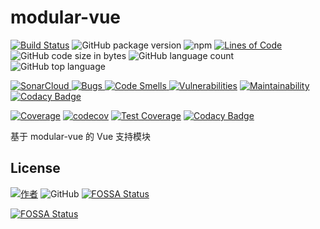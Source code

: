 # modular-vue

[![Build Status](https://travis-ci.org/han-feng/modular-vue.svg?branch=master)](https://travis-ci.org/han-feng/modular-vue)
![GitHub package version](https://img.shields.io/github/package-json/v/han-feng/modular-vue.svg)
![npm](https://img.shields.io/npm/v/modular-vue.svg)
[![Lines of Code](https://sonarcloud.io/api/project_badges/measure?project=han-feng_modular-vue&metric=ncloc)](https://sonarcloud.io/dashboard?id=han-feng_modular-vue)
![GitHub code size in bytes](https://img.shields.io/github/languages/code-size/han-feng/modular-vue.svg)
![GitHub language count](https://img.shields.io/github/languages/count/han-feng/modular-vue.svg)
![GitHub top language](https://img.shields.io/github/languages/top/han-feng/modular-vue.svg)

[![SonarCloud](https://sonarcloud.io/api/project_badges/measure?project=han-feng_modular-vue&metric=alert_status)
![Bugs](https://sonarcloud.io/api/project_badges/measure?project=han-feng_modular-vue&metric=bugs)
![Code Smells](https://sonarcloud.io/api/project_badges/measure?project=han-feng_modular-vue&metric=code_smells)
![Vulnerabilities](https://sonarcloud.io/api/project_badges/measure?project=han-feng_modular-vue&metric=vulnerabilities)](https://sonarcloud.io/dashboard?id=han-feng_modular-vue)
[![Maintainability](https://api.codeclimate.com/v1/badges/5c36ea4eca94c86b4a47/maintainability)](https://codeclimate.com/github/han-feng/modular-vue/maintainability)
[![Codacy Badge](https://api.codacy.com/project/badge/Grade/134a8fba89f04979b9802d1037c6c73e)](https://www.codacy.com/app/han-feng/modular-vue?utm_source=github.com&amp;utm_medium=referral&amp;utm_content=han-feng/modular-vue&amp;utm_campaign=Badge_Grade)

[![Coverage](https://sonarcloud.io/api/project_badges/measure?project=han-feng_modular-vue&metric=coverage)](https://sonarcloud.io/dashboard?id=han-feng_modular-vue)
[![codecov](https://codecov.io/gh/han-feng/modular-vue/branch/master/graph/badge.svg)](https://codecov.io/gh/han-feng/modular-vue)
[![Test Coverage](https://api.codeclimate.com/v1/badges/5c36ea4eca94c86b4a47/test_coverage)](https://codeclimate.com/github/han-feng/modular-vue/test_coverage)
[![Codacy Badge](https://api.codacy.com/project/badge/Coverage/134a8fba89f04979b9802d1037c6c73e)](https://www.codacy.com/app/han-feng/modular-vue?utm_source=github.com&utm_medium=referral&utm_content=han-feng/modular-vue&utm_campaign=Badge_Coverage)

基于 modular-vue 的 Vue 支持模块

## License

[![作者](https://img.shields.io/badge/%E4%BD%9C%E8%80%85-han__feng%40foxmail.com-red.svg?style=social&logo=github)](mailto:han_feng@foxmail.com)
![GitHub](https://img.shields.io/github/license/han-feng/modular-vue.svg)
[![FOSSA Status](https://app.fossa.io/api/projects/git%2Bgithub.com%2Fhan-feng%2Fmodular-vue.svg?type=shield)](https://app.fossa.io/projects/git%2Bgithub.com%2Fhan-feng%2Fmodular-vue?ref=badge_shield)

[![FOSSA Status](https://app.fossa.io/api/projects/git%2Bgithub.com%2Fhan-feng%2Fmodular-vue.svg?type=large)](https://app.fossa.io/projects/git%2Bgithub.com%2Fhan-feng%2Fmodular-vue?ref=badge_large)
